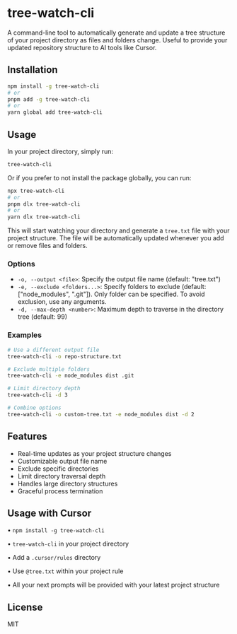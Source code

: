 # tree-watch-cli

A command-line tool to automatically generate and update a tree structure of your project directory as files and folders change.
Useful to provide your updated repository structure to AI tools like Cursor.

## Installation

```bash
npm install -g tree-watch-cli
# or
pnpm add -g tree-watch-cli
# or
yarn global add tree-watch-cli
```

## Usage

In your project directory, simply run:

```bash
tree-watch-cli
```

Or if you prefer to not install the package globally, you can run:

```bash
npx tree-watch-cli
# or
pnpm dlx tree-watch-cli
# or
yarn dlx tree-watch-cli
```

This will start watching your directory and generate a `tree.txt` file with your project structure. The file will be automatically updated whenever you add or remove files and folders.

### Options

- `-o, --output <file>`: Specify the output file name (default: "tree.txt")
- `-e, --exclude <folders...>`: Specify folders to exclude (default: ["node_modules", ".git"]). Only folder can be specified. To avoid exclusion, use any arguments.
- `-d, --max-depth <number>`: Maximum depth to traverse in the directory tree (default: 99)

### Examples

```bash
# Use a different output file
tree-watch-cli -o repo-structure.txt

# Exclude multiple folders
tree-watch-cli -e node_modules dist .git

# Limit directory depth
tree-watch-cli -d 3

# Combine options
tree-watch-cli -o custom-tree.txt -e node_modules dist -d 2
```

## Features

- Real-time updates as your project structure changes
- Customizable output file name
- Exclude specific directories
- Limit directory traversal depth
- Handles large directory structures
- Graceful process termination

## Usage with Cursor

• `npm install -g tree-watch-cli`

• `tree-watch-cli` in your project directory

• Add a `.cursor/rules` directory

• Use `@tree.txt` within your project rule

• All your next prompts will be provided with your latest project structure

## License

MIT
